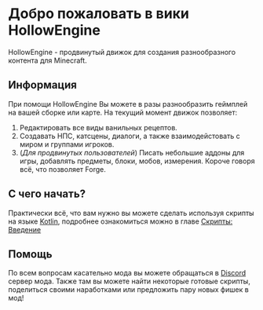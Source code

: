 # Добро пожаловать в вики HollowEngine
HollowEngine - продвинутый движок для создания разнообразного контента для Minecraft.

## Информация
При помощи HollowEngine Вы можете в разы разнообразить геймплей на вашей сборке или карте. На текущий момент движок позволяет:
1) Редактировать все виды ванильных рецептов.
2) Создавать НПС, катсцены, диалоги, а также взаимодейстовать с миром и группами игроков.
3) (*Для продвинутых пользователей*) Писать небольшие аддоны для игры, добавлять предметы, блоки, мобов, измерения. Короче говоря всё, что позволяет Forge.

## С чего начать?
Практически всё, что вам нужно вы можете сделать используя скрипты на языке [Kotlin](https://kotlinlang.org/), подробнее ознакомиться можно в главе [Скрипты: Введение](scripting/introduction.md)

## Помощь
По всем вопросам касательно мода вы можете обращаться в [Discord](https://discord.gg/qKpPhkwGCY) сервер мода. Также там вы можете найти некоторые готовые скрипты, поделиться своими наработками или предложить пару новых фишек в мод!